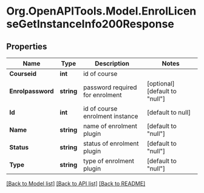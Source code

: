 # Org.OpenAPITools.Model.EnrolLicenseGetInstanceInfo200Response

## Properties

Name | Type | Description | Notes
------------ | ------------- | ------------- | -------------
**Courseid** | **int** | id of course | 
**Enrolpassword** | **string** | password required for enrolment | [optional] [default to "null"]
**Id** | **int** | id of course enrolment instance | [default to null]
**Name** | **string** | name of enrolment plugin | [default to "null"]
**Status** | **string** | status of enrolment plugin | [default to "null"]
**Type** | **string** | type of enrolment plugin | [default to "null"]

[[Back to Model list]](../README.md#documentation-for-models) [[Back to API list]](../README.md#documentation-for-api-endpoints) [[Back to README]](../README.md)

